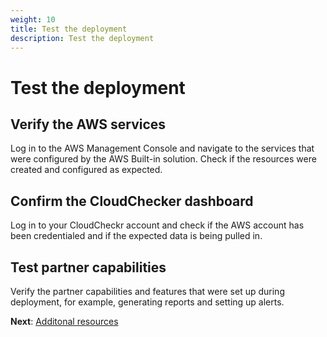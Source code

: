 ```yaml
---
weight: 10
title: Test the deployment
description: Test the deployment
---
```

# Test the deployment

## Verify the AWS services

Log in to the AWS Management Console and navigate to the services that were configured by the AWS Built-in solution. Check if the resources were created and configured as expected.

## Confirm the CloudChecker dashboard

Log in to your CloudCheckr account and check if the AWS account has been credentialed and if the expected data is being pulled in.

## Test partner capabilities

Verify the partner capabilities and features that were set up during deployment, for example, generating reports and setting up alerts.

**Next**: [Additonal resources](/additional-resources/index.html)
